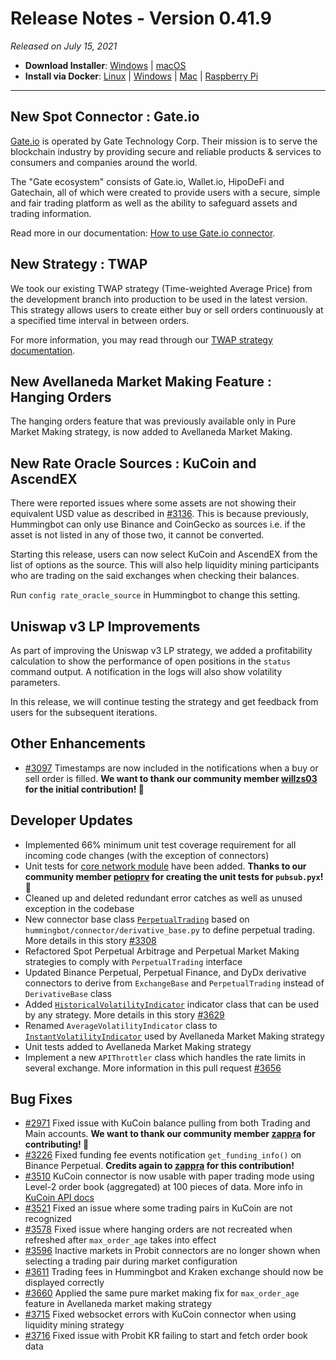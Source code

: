# Release Notes - Version 0.41.9



_Released on July 15, 2021_

- **Download Installer**: [Windows](https://dist.hummingbot.io/hummingbot_v0.41.0_setup.exe) | [macOS](https://dist.hummingbot.io/hummingbot_v0.41.0.dmg)
- **Install via Docker**: [Linux](/installation/linux/#install-via-docker) | [Windows](/installation/windows/#install-via-docker) | [Mac](/installation/mac/#install-via-docker) | [Raspberry Pi](/installation/raspberry/)

---

## New Spot Connector : Gate.io

[Gate.io](https://www.gate.io/) is operated by Gate Technology Corp. Their mission is to serve the blockchain industry by providing secure and reliable products & services to consumers and companies around the world.

The "Gate ecosystem" consists of Gate.io, Wallet.io, HipoDeFi and Gatechain, all of which were created to provide users with a secure, simple and fair trading platform as well as the ability to safeguard assets and trading information.

Read more in our documentation: [How to use Gate.io connector](/spot-connectors/gate-io).

## New Strategy : TWAP

We took our existing TWAP strategy (Time-weighted Average Price) from the development branch into production to be used in the latest version. This strategy allows users to create either buy or sell orders continuously at a specified time interval in between orders.

For more information, you may read through our [TWAP strategy documentation](/strategies/twap).

## New Avellaneda Market Making Feature : Hanging Orders

The hanging orders feature that was previously available only in Pure Market Making strategy, is now added to Avellaneda Market Making.

## New Rate Oracle Sources : KuCoin and AscendEX

There were reported issues where some assets are not showing their equivalent USD value as described in [#3136](https://github.com/CoinAlpha/hummingbot/issues/3136). This is because previously, Hummingbot can only use Binance and CoinGecko as sources i.e. if the asset is not listed in any of those two, it cannot be converted.

Starting this release, users can now select KuCoin and AscendEX from the list of options as the source. This will also help liquidity mining participants who are trading on the said exchanges when checking their balances.

Run `config rate_oracle_source` in Hummingbot to change this setting.

<Callout
  type="note"
  body="Currently, USD (default) global token does not work with Kucoin and Ascendex, you may need to change your `global_token` to USDT."
  link={[]}
/>

## Uniswap v3 LP Improvements

As part of improving the Uniswap v3 LP strategy, we added a profitability calculation to show the performance of open positions in the `status` command output. A notification in the logs will also show volatility parameters.

In this release, we will continue testing the strategy and get feedback from users for the subsequent iterations.

## Other Enhancements

- [#3097](https://github.com/CoinAlpha/hummingbot/issues/3097) Timestamps are now included in the notifications when a buy or sell order is filled. **We want to thank our community member [willzs03](https://github.com/willzs03) for the initial contribution! 🙏**

## Developer Updates

- Implemented 66% minimum unit test coverage requirement for all incoming code changes (with the exception of connectors)
- Unit tests for [core network module](https://github.com/CoinAlpha/hummingbot/tree/master/hummingbot/core) have been added. **Thanks to our community member **[petioprv](https://github.com/petioptrv)** for creating the unit tests for `pubsub.pyx`! 🙏**
- Cleaned up and deleted redundant error catches as well as unused exception in the codebase
- New connector base class [`PerpetualTrading`](https://github.com/CoinAlpha/hummingbot/blob/master/hummingbot/connector/perpetual_trading.py#L12) based on `hummingbot/connector/derivative_base.py` to define perpetual trading. More details in this story [#3308](https://github.com/CoinAlpha/hummingbot/issues/3308)
- Refactored Spot Perpetual Arbitrage and Perpetual Market Making strategies to comply with `PerpetualTrading` interface
- Updated Binance Perpetual, Perpetual Finance, and DyDx derivative connectors to derive from `ExchangeBase` and `PerpetualTrading` instead of `DerivativeBase` class
- Added [`HistoricalVolatilityIndicator`](https://github.com/CoinAlpha/hummingbot/blob/master/hummingbot/strategy/__utils__/trailing_indicators/historical_volatility.py#L5) indicator class that can be used by any strategy. More details in this story [#3629](https://github.com/CoinAlpha/hummingbot/issues/3629)
- Renamed `AverageVolatilityIndicator` class to [`InstantVolatilityIndicator`](https://github.com/CoinAlpha/hummingbot/blob/master/hummingbot/strategy/__utils__/trailing_indicators/instant_volatility.py#L5) used by Avellaneda Market Making strategy
- Unit tests added to Avellaneda Market Making strategy
- Implement a new `APIThrottler` class which handles the rate limits in several exchange. More information in this pull request [#3656](https://github.com/CoinAlpha/hummingbot/pull/3656)

## Bug Fixes

- [#2971](https://github.com/CoinAlpha/hummingbot/issues/2971) Fixed issue with KuCoin balance pulling from both Trading and Main accounts. **We want to thank our community member [zappra](https://github.com/zappra) for contributing! 🙏**
- [#3226](https://github.com/CoinAlpha/hummingbot/issues/3226) Fixed funding fee events notification `get_funding_info()` on Binance Perpetual. **Credits again to [zappra](https://github.com/zappra) for this contribution!**
- [#3510](https://github.com/CoinAlpha/hummingbot/issues/3510) KuCoin connector is now usable with paper trading mode using Level-2 order book (aggregated) at 100 pieces of data. More info in [KuCoin API docs](https://docs.kucoin.com/#get-part-order-book-aggregated)
- [#3521](https://github.com/CoinAlpha/hummingbot/issues/3521) Fixed an issue where some trading pairs in KuCoin are not recognized
- [#3578](https://github.com/CoinAlpha/hummingbot/issues/3578) Fixed issue where hanging orders are not recreated when refreshed after `max_order_age` takes into effect
- [#3596](https://github.com/CoinAlpha/hummingbot/issues/3596) Inactive markets in Probit connectors are no longer shown when selecting a trading pair during market configuration
- [#3611](https://github.com/CoinAlpha/hummingbot/issues/3611) Trading fees in Hummingbot and Kraken exchange should now be displayed correctly
- [#3660](https://github.com/CoinAlpha/hummingbot/issues/3660) Applied the same pure market making fix for `max_order_age` feature in Avellaneda market making strategy
- [#3715](https://github.com/CoinAlpha/hummingbot/issues/3716) Fixed websocket errors with KuCoin connector when using liquidity mining strategy
- [#3716](https://github.com/CoinAlpha/hummingbot/issues/3716) Fixed issue with Probit KR failing to start and fetch order book data
